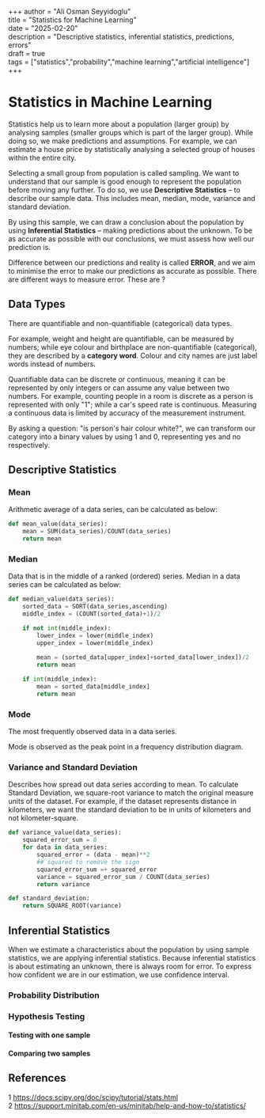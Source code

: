 +++
author = "Ali Osman Seyyidoglu"  
title = "Statistics for Machine Learning"  
date = "2025-02-20"  
description = "Descriptive statistics, inferential statistics, predictions, errors"  
draft = true  
tags = ["statistics","probability","machine learning","artificial intelligence"]
+++

# Statistics in Machine Learning

Statistics help us to learn more about a population (larger group) by analysing samples (smaller groups which is part of the larger group). While doing so, we make predictions and assumptions. For example, we can estimate a house price by statistically analysing a selected group of houses within the entire city.

Selecting a small group from population is called sampling. We want to understand that our sample is good enough to represent the population before moving any further. To do so, we use **Descriptive Statistics** – to describe our sample data. This includes mean, median, mode, variance and standard deviation.

By using this sample, we can draw a conclusion about the population by using **Inferential Statistics** – making predictions about the unknown. To be as accurate as possible with our conclusions, we must assess how well our prediction is.

Difference between our predictions and reality is called **ERROR**, and we aim to minimise the error to make our predictions as accurate as possible. There are different ways to measure error. These are ?

## Data Types

There are quantifiable and non-quantifiable (categorical) data types. 

For example, weight and height are quantifiable, can be measured by numbers; while eye colour and birthplace are non-quantifiable (categorical), they are described by a **category word**. Colour and city names are just label words instead of numbers.

Quantifiable data can be discrete or continuous, meaning it can be represented by only integers or can assume any value between two numbers. For example, counting people in a room is discrete as a person is represented with only "1"; while a car's speed rate is continuous. Measuring a continuous data is limited by accuracy of the measurement instrument.

By asking a question: "is person's hair colour white?", we can transform our category into a binary values by using 1 and 0, representing yes and no respectively.

## Descriptive Statistics

### Mean

Arithmetic average of a data series, can be calculated as below:

```python
def mean_value(data_series):
	mean = SUM(data_series)/COUNT(data_series)
	return mean
```

### Median

Data that is in the middle of a ranked (ordered) series. Median in a data series can be calculated as below:

```python
def median_value(data_series):
	sorted_data = SORT(data_series,ascending)
	middle_index = (COUNT(sorted_data)+1)/2

	if not int(middle_index):
		lower_index = lower(middle_index)
		upper_index = lower(middle_index)
		
		mean = (sorted_data[upper_index]+sorted_data[lower_index])/2
		return mean

	if int(middle_index):
		mean = sorted_data[middle_index]
		return mean
```

### Mode

The most frequently observed data in a data series.

Mode is observed as the peak point in a frequency distribution diagram.

### Variance and Standard Deviation

Describes how spread out data series according to mean. To calculate Standard Deviation, we square-root variance to match the original measure units of the dataset. For example, if the dataset represents distance in kilometers, we want the standard deviation to be in units of kilometers and not kilometer-square. 

```python
def variance_value(data_series):
	squared_error_sum = 0
	for data in data_series:
		squared_error = (data - mean)**2 
		## squared to remove the sign
		squared_error_sum =+ squared_error
		variance = squared_error_sum / COUNT(data_series)
		return variance

def standard_deviation:
	return SQUARE_ROOT(variance)
```

## Inferential Statistics

When we estimate a characteristics about the population by using sample statistics, we are applying inferential statistics. Because inferential statistics is about estimating an unknown, there is always room for error. To express how confident we are in our estimation, we use confidence interval.

### Probability Distribution

### Hypothesis Testing

#### Testing with one sample

#### Comparing two samples

## References

1 https://docs.scipy.org/doc/scipy/tutorial/stats.html  
2 https://support.minitab.com/en-us/minitab/help-and-how-to/statistics/  

